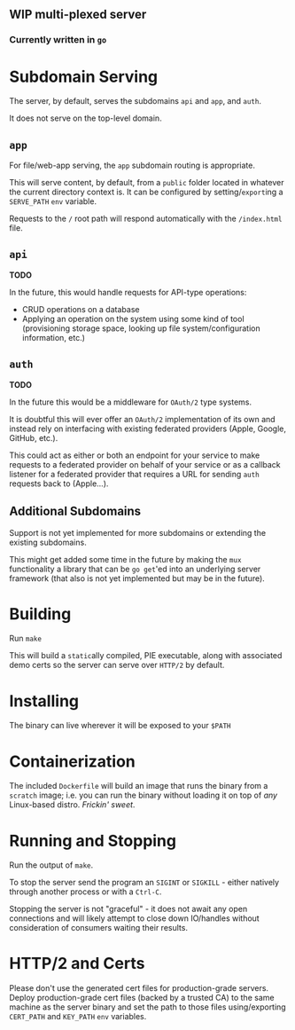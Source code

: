 ## WIP multi-plexed server

### Currently written in `go`

# Subdomain Serving

The server, by default, serves the subdomains `api` and `app`, and `auth`.

It does not serve on the top-level domain.

## `app`

For file/web-app serving, the `app` subdomain routing is appropriate.

This will serve content, by default, from a `public` folder located in whatever the current directory context is. It can be configured by setting/`export`ing a `SERVE_PATH` `env` variable.

Requests to the `/` root path will respond automatically with the `/index.html` file.

## `api`

**TODO**

In the future, this would handle requests for API-type operations:

- CRUD operations on a database
- Applying an operation on the system using some kind of tool (provisioning storage space, looking up file system/configuration information, etc.)

## `auth`

**TODO**

In the future this would be a middleware for `OAuth/2` type systems.

It is doubtful this will ever offer an `OAuth/2` implementation of its own and instead rely on interfacing with existing federated providers (Apple, Google, GitHub, etc.).

This could act as either or both an endpoint for your service to make requests to a federated provider on behalf of your service or as a callback listener for a federated provider that requires a URL for sending `auth` requests back to (Apple...).

## Additional Subdomains

Support is not yet implemented for more subdomains or extending the existing subdomains.

This might get added some time in the future by making the `mux` functionality a library that can be `go get`'ed into an underlying server framework (that also is not yet implemented but may be in the future).

# Building

Run `make`

This will build a `static`ally compiled, PIE executable, along with associated demo certs so the server can serve over `HTTP/2` by default.

# Installing

The binary can live wherever it will be exposed to your `$PATH`

# Containerization

The included `Dockerfile` will build an image that runs the binary from a `scratch` image; i.e. you can run the binary without loading it on top of _any_ Linux-based distro. *Frickin' sweet*.

# Running and Stopping

Run the output of `make`.

To stop the server send the program an `SIGINT` or `SIGKILL` - either natively through another process or with a `Ctrl-C`.

Stopping the server is not "graceful" - it does not await any open connections and will likely attempt to close down IO/handles without consideration of consumers waiting their results.

# HTTP/2 and Certs

Please don't use the generated cert files for production-grade servers. Deploy production-grade cert files (backed by a trusted CA) to the same machine as the server binary and set the path to those files using/exporting `CERT_PATH` and `KEY_PATH` `env` variables.
